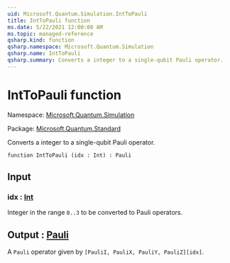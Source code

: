 ```yaml
---
uid: Microsoft.Quantum.Simulation.IntToPauli
title: IntToPauli function
ms.date: 5/22/2021 12:00:00 AM
ms.topic: managed-reference
qsharp.kind: function
qsharp.namespace: Microsoft.Quantum.Simulation
qsharp.name: IntToPauli
qsharp.summary: Converts a integer to a single-qubit Pauli operator.
---
```


# IntToPauli function

Namespace: [Microsoft.Quantum.Simulation](xref:Microsoft.Quantum.Simulation)

Package: [Microsoft.Quantum.Standard](https://nuget.org/packages/Microsoft.Quantum.Standard)


Converts a integer to a single-qubit Pauli operator.

```qsharp
function IntToPauli (idx : Int) : Pauli
```


## Input

### idx : [Int](xref:microsoft.quantum.qsharp.valueliterals#int-literals)

Integer in the range `0..3` to be converted to Pauli operators.



## Output : [Pauli](xref:microsoft.quantum.qsharp.valueliterals#pauli-literals)

A `Pauli` operator given by `[PauliI, PauliX, PauliY, PauliZ][idx]`.